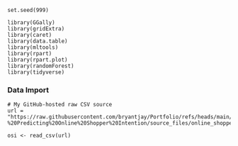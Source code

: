 ```{r environment, message = FALSE, warning = FALSE}
set.seed(999)

library(GGally)
library(gridExtra)
library(caret)
library(data.table)
library(mltools)
library(rpart)
library(rpart.plot)
library(randomForest)
library(tidyverse)
```

### Data Import

```{r data_import}
# My GitHub-hosted raw CSV source
url = "https://raw.githubusercontent.com/bryantjay/Portfolio/refs/heads/main/R%20-%20Predicting%20Online%20Shopper%20Intention/source_files/online_shoppers_intention.csv"

osi <- read_csv(url)

```
